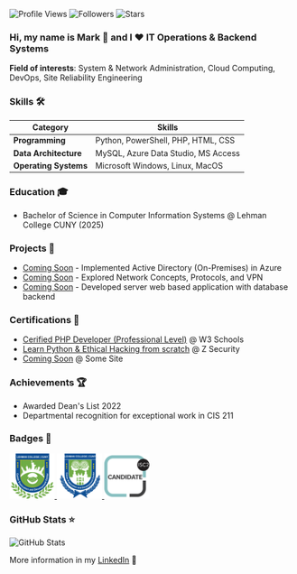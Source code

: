 ![Profile Views](https://komarev.com/ghpvc/?username=Mark-Munoz&color=36b812)
![Followers](https://img.shields.io/github/followers/Mark-Munoz?style=social)
![Stars](https://img.shields.io/github/stars/Mark-Munoz?style=social)

### Hi, my name is Mark 👋 and I ❤️ IT Operations & Backend Systems

**Field of interests**: System & Network Administration, Cloud Computing, DevOps, Site Reliability Engineering


### Skills 🛠️

| Category             | Skills                                             |
|----------------------|----------------------------------------------------|
| **Programming**       | Python, PowerShell, PHP, HTML, CSS                |
| **Data Architecture** | MySQL, Azure Data Studio, MS Access               |
| **Operating Systems** | Microsoft Windows, Linux, MacOS                   |

### Education 🎓
- Bachelor of Science in Computer Information Systems @ Lehman College CUNY (2025)

### Projects 🐾
- [Coming Soon](https://github.com/Mark-Munoz/muse_tf2pt) - Implemented Active Directory (On-Premises) in Azure 
- [Coming Soon](https://github.com/Mark-Munoz/Azure-Network-Protocols) - Explored Network Concepts, Protocols, and VPN 
- [Coming Soon](https://github.com/Mark-Munoz/rllib) - Developed server web based application with database backend 

### Certifications 📜
- [Cerified PHP Developer (Professional Level)](https://verify.w3schools.com/1OTUY63OFV) @ W3 Schools 
- [Learn Python & Ethical Hacking from scratch](https://www.udemy.com/certificate/UC-64e4443f-a44c-439f-bdf5-3a9448f67b30/) @ Z Security 
- [Coming Soon](https://www.somewebsitesdf.com) @ Some Site 

### Achievements 🏆
- Awarded Dean's List 2022
- Departmental recognition for exceptional work in CIS 211

### Badges 🏅

<a href="https://www.credly.com/badges/4c5d1882-21af-4c0c-b4d5-c7d43daf99e0">
  <img src="Meta%20Badge.png" width="80" alt="Meta Front-End Developer"/>
</a>
<a href="https://www.credly.com/badges/048adcdf-653d-4599-8653-872a5913bf8d">
  <img src="Meta-Badge2.png" width="80" alt="Meta HTML & CSS"/>
</a>
<a href="https://www.credly.com/badges/6cd68de3-2186-424a-a480-2158fbf30a63">
  <img src="Meta-Badge3.png" width="80" alt="Meta JavaScript"/>
</a>

### GitHub Stats ⭐
![GitHub Stats](https://github-readme-stats.vercel.app/api?username=Mark-Munoz&show_icons=true&theme=radical)

More information in my [LinkedIn](https://www.linkedin.com/in/mark-munoz-b18a981a9/) 🚀
